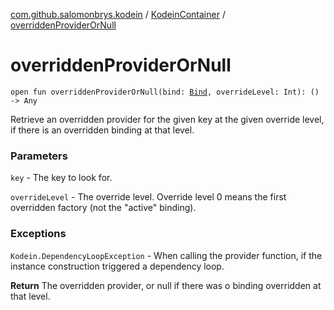 [com.github.salomonbrys.kodein](../index.md) / [KodeinContainer](index.md) / [overriddenProviderOrNull](.)

# overriddenProviderOrNull

`open fun overriddenProviderOrNull(bind: `[`Bind`](../-kodein/-bind/index.md)`, overrideLevel: Int): () -> Any`

Retrieve an overridden provider for the given key at the given override level, if there is an overridden binding at that level.

### Parameters

`key` - The key to look for.

`overrideLevel` - The override level.
Override level 0 means the first overridden factory (not the "active" binding).

### Exceptions

`Kodein.DependencyLoopException` - When calling the provider function, if the instance construction triggered a dependency loop.

**Return**
The overridden provider, or null if there was o binding overridden at that level.

